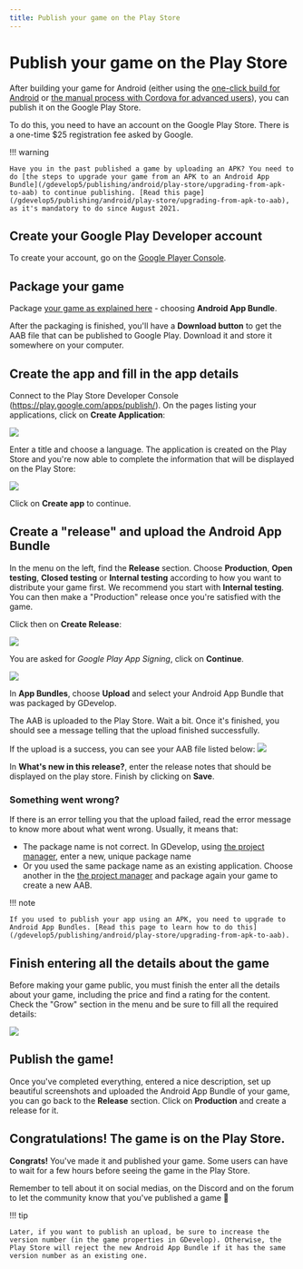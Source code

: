 ```yaml
---
title: Publish your game on the Play Store
---
```

# Publish your game on the Play Store

After building your game for Android (either using the [one-click build for Android](/gdevelop5/publishing/android) or [the manual process with Cordova for advanced users](/gdevelop5/publishing/android_and_ios_with_cordova)), you can publish it on the Google Play Store.

To do this, you need to have an account on the Google Play Store. There is a one-time $25 registration fee asked by Google.

!!! warning

    Have you in the past published a game by uploading an APK? You need to do [the steps to upgrade your game from an APK to an Android App Bundle](/gdevelop5/publishing/android/play-store/upgrading-from-apk-to-aab) to continue publishing. [Read this page](/gdevelop5/publishing/android/play-store/upgrading-from-apk-to-aab), as it's mandatory to do since August 2021.

## Create your Google Play Developer account

To create your account, go on the [Google Player Console](https://play.google.com/console/about/).

## Package your game

Package [your game as explained here](/gdevelop5/publishing/android) - choosing **Android App Bundle**.

After the packaging is finished, you'll have a **Download button** to get the AAB file that can be published to Google Play.
Download it and store it somewhere on your computer.

## Create the app and fill in the app details

Connect to the Play Store Developer Console (https://play.google.com/apps/publish/). On the pages listing your applications, click on **Create Application**:

![](/gdevelop5/publishing/android/play-store/pasted/20210721-144512.png)

Enter a title and choose a language. The application is created on the Play Store and you're now able to complete the information that will be displayed on the Play Store:

![](/gdevelop5/publishing/android/play-store/pasted/20210721-144627.png)

Click on **Create app** to continue.

## Create a "release" and upload the Android App Bundle

In the menu on the left, find the **Release** section. Choose **Production**, **Open testing**, **Closed testing** or **Internal testing** according to how you want to distribute your game first. We recommend you start with **Internal testing**. You can then make a "Production" release once you're satisfied with the game.

Click then on **Create Release**:

![](/gdevelop5/publishing/android/play-store/pasted/20210721-145039.png)

You are asked for *Google Play App Signing*, click on **Continue**.

![](/gdevelop5/publishing/android/play-store/pasted/20210721-145303.png)

In **App Bundles**, choose **Upload** and select your Android App Bundle that was packaged by GDevelop.

The AAB is uploaded to the Play Store. Wait a bit.
Once it's finished, you should see a message telling that the upload finished successfully.

If the upload is a success, you can see your AAB file listed below:
![](/gdevelop5/publishing/android/play-store/pasted/20210721-145535.png)

In **What's new in this release?**, enter the release notes that should be displayed on the play store. Finish by clicking on **Save**.

### Something went wrong?

If there is an error telling you that the upload failed, read the error message to know more about what went wrong. Usually, it means that:

* The package name is not correct. In GDevelop, using [the project manager](http://wiki.compilgames.net/doku.php/gdevelop5/interface/project-manager), enter a new, unique package name
* Or you used the same package name as an existing application. Choose another in the [the project manager](http://wiki.compilgames.net/doku.php/gdevelop5/interface/project-manager) and package again your game to create a new AAB.

!!! note

    If you used to publish your app using an APK, you need to upgrade to Android App Bundles. [Read this page to learn how to do this](/gdevelop5/publishing/android/play-store/upgrading-from-apk-to-aab).

## Finish entering all the details about the game

Before making your game public, you must finish the enter all the details about your game, including the price and find a rating for the content. Check the "Grow" section in the menu and be sure to fill all the required details:

![](/gdevelop5/publishing/android/play-store/pasted/20210721-145735.png)

## Publish the game!

Once you've completed everything, entered a nice description, set up beautiful screenshots and uploaded the Android App Bundle of your game, you can go back to the **Release** section. Click on **Production** and create a release for it.


## Congratulations! The game is on the Play Store.

**Congrats!** You've made it and published your game.
Some users can have to wait for a few hours before seeing the game in the Play Store.

Remember to tell about it on social medias, on the Discord and on the forum to let the community know that you've published a game 🚀

!!! tip


    Later, if you want to publish an upload, be sure to increase the version number (in the game properties in GDevelop). Otherwise, the Play Store will reject the new Android App Bundle if it has the same version number as an existing one.
